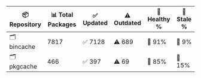 | 📦 Repository | 📊 Total Packages | ✅ Updated | ⚠️ Outdated | 💚 Healthy % | 🔴 Stale % |
|---------------|-------------------|------------|-------------|-------------|------------|
| 🗂️ bincache | 7817 | ✅ 7128 | ⚠️ 689 | 💚 91% | 🔴 9% |
| 🗂️ pkgcache | 466 | ✅ 397 | ⚠️ 69 | 💚 85% | 🔴 15% |
